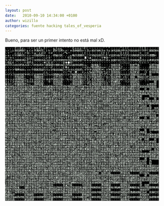```yaml
---
layout: post
date:   2010-09-10 14:34:00 +0100
author: wizillo
categories: fuente hacking tales_of_vesperia
---
```


Bueno, para ser un primer intento no está mal xD.

![](/img/2010/09/altamente_fuckeado-600x600.png)
